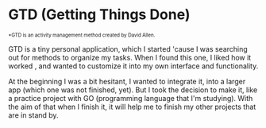 # GTD (Getting Things Done)
<sub><sup>*GTD is an activity management method created by David Allen.</sup></sub>

GTD is a tiny personal application, which I started 'cause I was searching out for methods to organize my tasks.
When I found this one, I liked how it worked , and wanted to customize it into my own interface and functionality.

At the beginning I was a bit hesitant, I wanted to integrate it, into a larger app (which one was not finished, yet). But I took the decision to make it, like a practice project with GO (programming language that I'm studying). With the aim of that when I finish it, it will help me to finish my other projects that are in stand by.

